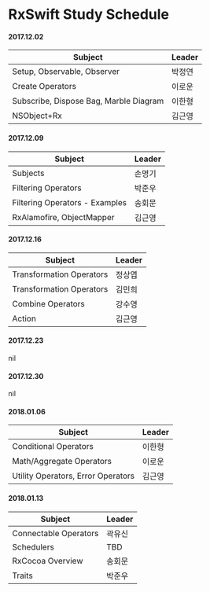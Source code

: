 # RxSwift Study Schedule

#### <i class="icon-calendar"></i> 2017.12.02
| Subject                        | Leader              |
| ---------------------------- | ------------------
| Setup, Observable, Observer            | 박정연 |
| Create Operators            | 이로운 |
| Subscribe, Dispose Bag, Marble Diagram | 이한형 |
| NSObject+Rx | 김근영 |

#### <i class="icon-calendar"></i> 2017.12.09
| Subject                        | Leader              |
| ---------------------------- | ------------------
| Subjects                        | 손명기 |
| Filtering Operators            | 박준우 |
| Filtering Operators - Examples | 송회문 |
| RxAlamofire, ObjectMapper | 김근영 |


#### <i class="icon-calendar"></i> 2017.12.16
| Subject                        | Leader              |
| ---------------------------- | ------------------
| Transformation Operators     | 정상엽 |
| Transformation Operators       | 김민희 |
| Combine Operators | 강수영 |
| Action | 김근영 |

#### <i class="icon-calendar"></i> 2017.12.23
nil

#### <i class="icon-calendar"></i> 2017.12.30
nil

#### <i class="icon-calendar"></i> 2018.01.06
| Subject                        | Leader              |
| ---------------------------- | ------------------
| Conditional Operators     | 이한형 |
| Math/Aggregate Operators       | 이로운 |
| Utility Operators, Error Operators | 김근영 |

#### <i class="icon-calendar"></i> 2018.01.13
| Subject                        | Leader              |
| ---------------------------- | ------------------
| Connectable Operators | 곽유신 |
| Schedulers | TBD |
| RxCocoa Overview | 송회문 |
| Traits | 박준우 |
